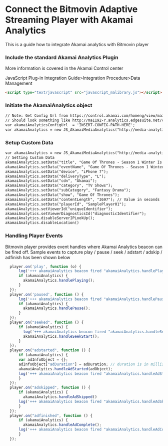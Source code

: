 # Connect the Bitmovin Adaptive Streaming Player with Akamai Analytics

This is a guide how to integrate Akamai analytics with Bitmovin player

### Include the standard Akamai Analytics Plugin

More information is covered in the Akamai Control center

JavaScript Plug-in Integration Guide>Integration Procedure>Data Management

```html
<script type="text/javascript" src="javascript_malibrary.js"></script>
```

### Initiate the AkamaiAnalytics object 

```html
// Note: Get Config Url from https://control.akamai.com/homeng/view/main (Configure > Media Analytics > Data Source > Configuration Steps:	View Steps)
// Should look something like http://ma1192-r.analytics.edgesuite.net/config/beacon-XXXXX.xml
var akamaiAnalyticsConfigUrl  = 'INSERT-CONFIG-PATH-HERE';
var akamaiAnalytics = new JS_AkamaiMediaAnalytics("http://media-analytics.akamaized.net/analyticsplugin/configuration/SampleBeacon.xml");
```

### Setup Custom Data

```html
var akamaiAnalytics = new JS_AkamaiMediaAnalytics("http://media-analytics.akamaized.net/analyticsplugin/configuration/SampleBeacon.xml");
// Setting Custom Data
akamaiAnalytics.setData("title", "Game Of Thrones - Season 1 Winter Is Coming");
akamaiAnalytics.setData("eventName", "Game Of Thrones - Season 1 Winter Is Coming");
akamaiAnalytics.setData("device", "iPhone 7");
akamaiAnalytics.setData("deliveryType", "L");
akamaiAnalytics.setData("cdn", "Akamai");
akamaiAnalytics.setData("category", "TV Shows");
akamaiAnalytics.setData("subCategory", "Fantasy Drama");
akamaiAnalytics.setData("show", "Game Of Thrones");
akamaiAnalytics.setData("contentLength", "3697"); // Value in seconds
akamaiAnalytics.setData("playerId", "SamplePlayer01");
akamaiAnalytics.setViewerId("uniqueIdentifier");
akamaiAnalytics.setViewerDiagnosticsId("diagnosticIdentifier");
akamaiAnalytics.disableServerIPLookUp();
akamaiAnalytics.disableLocation()

```

### Handling Player Events

Bitmovin player provides event handles where Akamai Analytics beacon can be fired off. Sample events to capture play / pause / seek / adstart / adskip / adfinish has been shown below

```javascript
  player.on('play', function (o) {
      log('+++ akamaiAnalytics beacon fired "akamaiAnalytics.handlePlaying()"  +++');
      if (akamaiAnalytics) {
        akamaiAnalytics.handlePlaying();
      }
  });
  player.on('paused', function () {
      log('+++ akamaiAnalytics beacon fired "akamaiAnalytics.handlePause()" +++');
      if (akamaiAnalytics) {
        akamaiAnalytics.handlePause();
      }
  });
  player.on("seeked", function () {
      if (akamaiAnalytics) {
        log('+++ akamaiAnalytics beacon fired "akamaiAnalytics.handleSeekStart()" +++');
        akamaiAnalytics.handleSeekStart();
      }
  });
  player.on("adstarted", function () {
      if (akamaiAnalytics) {
      var adInfoObject = {};
      adInfoObject["adDuration"] = adDuration; // duration is in milliseconds
      akamaiAnalytics.handleAdStarted(adObject);
      log('+++ akamaiAnalytics beacon fired "akamaiAnalytics.handleAdStarted" +++');  
      }
  });
  player.on("adskipped", function () {
      if (akamaiAnalytics) {
        akamaiAnalytics.handleAdSkipped()
      log('+++ akamaiAnalytics beacon fired "akamaiAnalytics.handleAdSkipped()" +++');  
      }
  });
  player.on("adfinished", function () {
      if (akamaiAnalytics) {
        akamaiAnalytics.handleAdComplete();
      log('+++ akamaiAnalytics beacon fired "akamaiAnalytics.handleAdComplete()" +++');  
      }
  });
```
